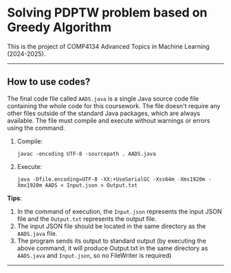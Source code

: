 # Solving PDPTW problem based on Greedy Algorithm
This is the project of COMP4134 Advanced Topics in Machine Learning (2024-2025).

---

## How to use codes?

The final code file called `AADS.java` is a single Java source code file containing the whole code for this coursework. The file doesn't require any other files outside of the standard Java packages, which are always available. The file must compile and execute without warnings or errors using the command.

1) Compile:
   ```
   javac -encoding UTF-8 -sourcepath . AADS.java
   ```
2) Execute:
   ```
   java -Dfile.encoding=UTF-8 -XX:+UseSerialGC -Xss64m -Xms1920m -Xmx1920m AADS < Input.json > Output.txt
   ```

**Tips**: 
1) In the command of execution, the `Input.json` represents the input JSON file and the `Output.txt` represents the output file.
2) The input JSON file should be located in the same directory as the `AADS.java` file.
3) The program sends its output to standard output (by executing the above command, it will produce Output.txt in the same directory as `AADS.java` and `Input.json`, so no FileWriter is required)

---
